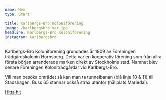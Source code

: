 ```yaml
---
name: Hem
type: Start

title: Karlbergs-Bro Koloniförening
image: /karlbergsbro_var.jpg
headline: Karlbergs-Bro Koloniförening
instagram: karlbergsbro
---
```


Karlbergs-Bro Koloniförening grundades år 1909 av Föreningen trädgårdskolonin Hornsberg. Detta var en kooperativ förening som från allra första början arrenderade marken direkt av Stockholms stad. Namnet blev senare Föreningen Koloniträdgårdar vid Karlbergs-Bro.

Vill man besöka området så kan man ta tunnelbanan (blå linje 10 & 11) till Stadshagen. Buss 65 stannar också strax utanför (hållplats Mariedal).

[Hitta hit](https://google.com/maps/embed/v1/place?q=Kolonif%C3%B6reningen+Karlbergs-bro&center=59.3398653,18.014773&language=sv)
